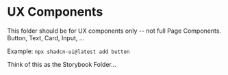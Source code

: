 # UX Components

This folder should be for UX components only -- not full Page Components.
Button, Text, Card, Input, ...

Example: `npx shadcn-ui@latest add button`

Think of this as the Storybook Folder...
